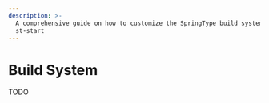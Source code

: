 ```yaml
---
description: >-
  A comprehensive guide on how to customize the SpringType build system:
  st-start
---
```


# Build System

TODO

